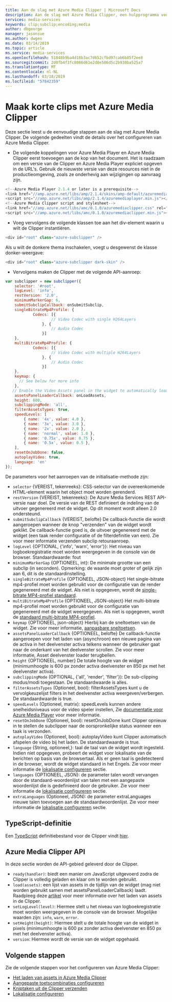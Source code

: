 ```yaml
---
title: Aan de slag met Azure Media Clipper | Microsoft Docs
description: Aan de slag met Azure Media Clipper, een hulpprogramma voor het bouwen van videoclips van AMS-middelen
services: media-services
keywords: clip;subclip;encoding;media
author: dbgeorge
manager: jasonsue
ms.author: dwgeo
ms.date: 03/14/2019
ms.topic: article
ms.service: media-services
ms.openlocfilehash: 51848b9ba4d18b3ac7d652cfbd97cab6b85f2ee8
ms.sourcegitcommit: 2d0fb4f3fc8086d61e2d8e506d5c2b930ba525a7
ms.translationtype: MT
ms.contentlocale: nl-NL
ms.lasthandoff: 03/18/2019
ms.locfileid: "57842359"
---
```

# <a name="create-clips-with-azure-media-clipper"></a>Maak korte clips met Azure Media Clipper
Deze sectie leest u de eenvoudige stappen aan de slag met Azure Media Clipper. De volgende gedeelten vindt de details over het configureren van Azure Media Clipper.

- De volgende koppelingen voor Azure Media Player en Azure Media Clipper eerst toevoegen aan de kop van het document. Het is raadzaam om een versie van de Clipper en Azure Media Player expliciet opgeven in de URL's. Gebruik de nieuwste versie van deze resources niet in de productieomgeving, zoals ze onderhevig aan wijzigingen op aanvraag zijn.

```javascript
<!--Azure Media Player 2.1.4 or later is a prerequisite-->
<link href="//amp.azure.net/libs/amp/2.1.4/skins/amp-default/azuremediaplayer.min.css" rel="stylesheet">
<script src="//amp.azure.net/libs/amp/2.1.4/azuremediaplayer.min.js"></script>
<!--Azure Media Clipper script and stylesheet-->
<link href="//amp.azure.net/libs/amc/0.1.0/azuremediaclipper.css" rel="stylesheet">
<script src="//amp.azure.net/libs/amc/0.1.0/azuremediaclipper.min.js"></script>
```

- Voeg vervolgens de volgende klassen toe aan het div-element waarin u wilt de Clipper instantiëren.

```javascript
<div id="root" class="azure-subclipper" />
```

Als u wilt de donkere thema inschakelen, voegt u desgewenst de klasse donker-weergave:

```javascript
<div id="root" class="azure-subclipper dark-skin" />
```

- Vervolgens maken de Clipper met de volgende API-aanroep:

```javascript
var subclipper = new subclipper({
    selector: '#root',
    logLevel: 'info',
    restVersion: '2.0',
    minimumMarkerGap: 6,
    submitSubclipCallback: onSubmitSubclip,
    singleBitrateMp4Profile: {
            Codecs: [{
                    // Video Codec with single H264Layers
                }, {
                    // Audio Codec
                }]
    },
    multiBitrateMp4Profile: {
            Codecs: [{
                    // Video Codec with multiple H264Layers
                }, {
                    // Audio Codec
                }]
    },
    keymap: {
      // See below for more info
    },
   // Enable the Video Assets panel in the widget to automatically load assets (input contract)
    assetsPanelLoaderCallback: onLoadAssets,
    height: 600,
    subclippingMode: 'all',
    filterAssetsTypes: true,
    speedLevels: [
        { name: '4x', value: 4.0 },
        { name: '3x', value: 3.0 },
        { name: '2x', value: 2.0 },
        { name: 'normal', value: 1.0 },
        { name: '0.75x', value: 0.75 },
        { name: '0.5x', value: 0.5 },
    ],
    resetOnJobDone: false,
    autoplayVideo: true,
    language: 'en'    
});
```

De parameters voor het aanroepen van de initialisatie-methode zijn:
- `selector` {VEREIST, tekenreeks}: CSS-selector van de overeenkomende HTML-element waarin het object moet worden gerenderd.
- `restVersion` {VEREIST, tekenreeks}: De Azure Media Services REST API-versie naar doel. De versie van de REST definieert de indeling van de uitvoer gegenereerd met de widget. Op dit moment wordt alleen 2.0 ondersteund.
- `submitSubclipCallback` {VEREIST, belofte} De callback-functie die wordt aangeroepen wanneer de knop "verzenden" van de widget wordt geklikt. De callback-functie goed is, de uitvoer gegenereerd met de widget (een taak render configuratie of de filterdefinitie van een). Zie voor meer informatie verzenden subclip retouraanroep.
- `logLevel` {OPTIONAL, {'info', 'warn', 'error'}}: Het niveau van logboekregistratie moet worden weergegeven in de console van de browser. Standaardwaarde: fout
- `minimumMarkerGap` {OPTIONEEL, int}: De minimale grootte van een subclip (in seconden). Opmerking: de waarde moet groter of gelijk zijn aan 6, dit is de standaardinstelling.
- `singleBitrateMp4Profile` {OPTIONEEL, JSON-object} Het single-bitrate mp4-profiel moet worden gebruikt voor de configuratie van de render gegenereerd met de widget. Als niet is opgegeven, wordt de [single-bitrate MP4-profiel standaard](https://docs.microsoft.com/azure/media-services/media-services-mes-preset-h264-single-bitrate-1080p).
- `multiBitrateMp4Profile` {OPTIONEEL, JSON-object} Het multi-bitrate mp4-profiel moet worden gebruikt voor de configuratie van gegenereerd met de widget weergegeven. Als niet is opgegeven, wordt de [standaard multi-bitrate MP4-profiel](https://docs.microsoft.com/azure/media-services/media-services-mes-preset-h264-multiple-bitrate-1080p).
- `keymap` {OPTIONEEL, json-object} Hierbij kan de sneltoetsen van de widget. Zie voor meer informatie, [aanpasbare sneltoetsen](media-services-azure-media-clipper-keyboard-shortcuts.md).
- `assetsPanelLoaderCallback` {OPTIONEEL, belofte} De callback-functie aangeroepen voor het laden van (asynchroon) een nieuwe pagina van de activa in het deelvenster activa telkens wanneer de gebruiker gaat naar de onderkant van het deelvenster scrollen. Zie voor meer informatie, Asset deelvenster loader terugbellen.
- `height` {OPTIONEEL, number} De totale hoogte van de widget (minimumhoogte is 600 px zonder activa deelvenster en 850 px met het deelvenster activa).
- `subclippingMode` (OPTIONAL, {'all', 'render', 'filter'}): De sub-clipping modus/modi toegestaan. De standaardwaarde is alles.
- `filterAssetsTypes` (Optioneel, bool): filterAssetsTypes kunt u de vervolgkeuzelijst filters in het deelvenster activa weergeven/verbergen. De standaardwaarde is true.
- `speedLevels` (Optioneel, matrix): speedLevels kunnen andere snelheidsniveaus voor de video speler instellen, Zie [documentatie voor Azure Media Player](https://amp.azure.net/libs/amp/latest/docs/#amp.player.playbackspeedoptions) voor meer informatie.
- `resetOnJobDone` (Optioneel, bool): resetOnJobDone kunt Clipper opnieuw in te stellen de subclipper naar de oorspronkelijke status wanneer een taak is verzonden.
- `autoplayVideo` (Optioneel, bool): autoplayVideo kunt Clipper automatisch afspelen de video bij het laden. De standaardwaarde is true.
- `language` {String, optioneel,}: taal de taal van de widget wordt ingesteld. Indien niet opgegeven, probeert de widget voor lokalisatie van de berichten op basis van de browsertaal. Als er geen taal is gedetecteerd in de browser, wordt de widget standaard in het Engels. Zie voor meer informatie de [lokalisatie configureren](media-services-azure-media-clipper-localization.md) sectie.
- `languages` {OPTIONEEL, JSON}: de parameter talen wordt vervangen door de standaard-woordenlijst van talen met een aangepaste woordenlijst die is gedefinieerd door de gebruiker. Zie voor meer informatie de [lokalisatie configureren](media-services-azure-media-clipper-localization.md) sectie.
- `extraLanguages` (Optioneel, JSON): de parameter extraLanguages nieuwe talen toevoegen aan de standaardwoordenlijst. Zie voor meer informatie de [lokalisatie configureren](media-services-azure-media-clipper-localization.md) sectie.

## <a name="typescript-definition"></a>TypeScript-definitie
Een [TypeScript](https://www.typescriptlang.org/) definitiebestand voor de Clipper vindt [hier](https://amp.azure.net/libs/amc/latest/azuremediaclipper.d.ts).

## <a name="azure-media-clipper-api"></a>Azure Media Clipper API
In deze sectie worden de API-gebied geleverd door de Clipper.

- `ready(handler)`: biedt een manier om JavaScript uitgevoerd zodra de Clipper is volledig geladen en klaar om te worden gebruikt.
- `load(assets)`: een lijst van assets in de tijdlijn van de widget (mag niet worden gebruikt samen met assetsPanelLoaderCallback) laadt. Raadpleeg deze [artikel](media-services-azure-media-clipper-load-assets.md) voor meer informatie over het laden van assets in de Clipper.
- `setLogLevel(level)`: Hiermee stelt u het niveau van logboekregistratie moet worden weergegeven in de console van de browser. Mogelijke waarden zijn: `info`, `warn`, `error`.
- `setHeight(height)`: Hiermee stelt u de totale hoogte van de widget in pixels (minimumhoogte is 600 px zonder activa deelvenster en 850 px met het deelvenster activa).
- `version`: Hiermee wordt de versie van de widget opgehaald.

## <a name="next-steps"></a>Volgende stappen
Zie de volgende stappen voor het configureren van Azure Media Clipper:
- [Het laden van assets in Azure Media Clipper](media-services-azure-media-clipper-load-assets.md)
- [Aangepaste toetscombinaties configureren](media-services-azure-media-clipper-keyboard-shortcuts.md)
- [Kniptaken uit de Clipper verzenden](media-services-azure-media-clipper-submit-job.md)
- [Lokalisatie configureren](media-services-azure-media-clipper-localization.md)